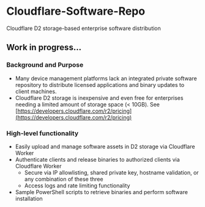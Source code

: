 # Cloudflare-Software-Repo
Cloudflare D2 storage-based enterprise software distribution

## Work in progress...

### Background and Purpose
- Many device management platforms lack an integrated private software repository to distribute licensed applications and binary updates to client machines.
- Cloudflare D2 storage is inexpensive and even free for enterprises needing a limited amount of storage space (< 10GB).  See [https://developers.cloudflare.com/r2/pricing](https://developers.cloudflare.com/r2/pricing)

### High-level functionality
- Easily upload and manage software assets in D2 storage via Cloudflare Worker
- Authenticate clients and release binaries to authorized clients via Cloudflare Worker
  - Secure via IP allowlisting, shared private key, hostname validation, or any combination of these three
  - Access logs and rate limiting functionality
- Sample PowerShell scripts to retrieve binaries and perform software installation
